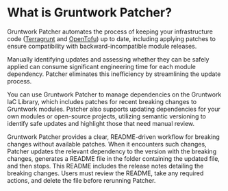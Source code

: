 # What is Gruntwork Patcher?

Gruntwork Patcher automates the process of keeping your infrastructure code ([Terragrunt](https://terragrunt.gruntwork.io/) and [OpenTofu](https://opentofu.org/)) up to date, including applying patches to ensure compatibility with backward-incompatible module releases.

Manually identifying updates and assessing whether they can be safely applied can consume significant engineering time for each module dependency. Patcher eliminates this inefficiency by streamlining the update process.

You can use Gruntwork Patcher to manage dependencies on the Gruntwork IaC Library, which includes patches for recent breaking changes to Gruntwork modules. Patcher also supports updating dependencies for your own modules or open-source projects, utilizing semantic versioning to identify safe updates and highlight those that need manual review.

Gruntwork Patcher provides a clear, README-driven workflow for breaking changes without available patches. When it encounters such changes, Patcher updates the relevant dependency to the version with the breaking changes, generates a README file in the folder containing the updated file, and then stops. This README includes the release notes detailing the breaking changes. Users must review the README, take any required actions, and delete the file before rerunning Patcher.

